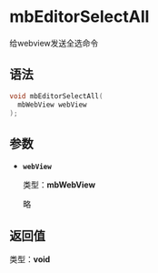 # mbEditorSelectAll

给webview发送全选命令

## 语法

``` cpp
void mbEditorSelectAll(
  mbWebView webView
);
```

## 参数

- **`webView`**

  类型：**mbWebView**

  略

## 返回值

类型：**void**
